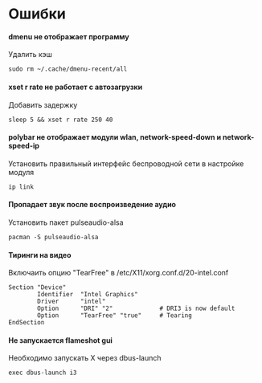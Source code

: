 # Ошибки

#### dmenu не отображает программу

Удалить кэш

```
sudo rm ~/.cache/dmenu-recent/all

```

#### xset r rate не работает с автозагрузки

Добавить задержку

```
sleep 5 && xset r rate 250 40

```

#### polybar не отображает модули wlan, network-speed-down и network-speed-ip

Установить правильный интерфейс беспроводной сети в настройке модуля

```
ip link

```

#### Пропадает звук после воспроизведение аудио

Установить пакет pulseaudio-alsa

```
pacman -S pulseaudio-alsa

```

#### Тиринги на видео

Включаить опцию "TearFree" в /etc/X11/xorg.conf.d/20-intel.conf

```
Section "Device"
        Identifier  "Intel Graphics"
        Driver      "intel"
        Option      "DRI" "2"             # DRI3 is now default 
        Option      "TearFree" "true"     # Tearing
EndSection

```

#### Не запускается flameshot gui

Необходимо запускать X через dbus-launch

```
exec dbus-launch i3

```
